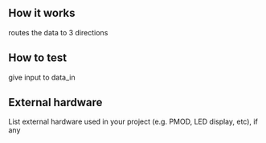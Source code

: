 <!---

This file is used to generate your project datasheet. Please fill in the information below and delete any unused
sections.

You can also include images in this folder and reference them in the markdown. Each image must be less than
512 kb in size, and the combined size of all images must be less than 1 MB.
-->

## How it works

routes the data to 3 directions

## How to test

give input to data_in

## External hardware

List external hardware used in your project (e.g. PMOD, LED display, etc), if any
